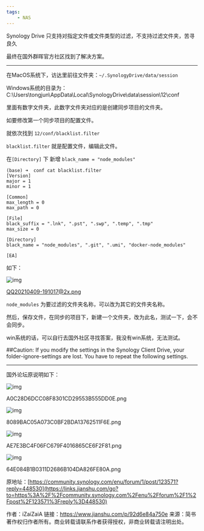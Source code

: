 ```yaml
---
tags:
    - NAS
---
```


Synology Drive 只支持对指定文件或文件类型的过滤，不支持过滤文件夹，苦寻良久

最终在国外群晖官方社区找到了解决方案。



------



在MacOS系统下，访达里前往文件夹：`~/.SynologyDrive/data/session`

Windows系统的目录为：C:\Users\tongjun\AppData\Local\SynologyDrive\data\session\12\conf

里面有数字文件夹，此数字文件夹对应的是创建同步项目的文件夹。

如要修改第一个同步项目的配置文件。

就依次找到 `12/conf/blacklist.filter`

`blacklist.filter` 就是配置文件，编辑此文件。

在`[Directory]` 下 新增 `black_name = "node_modules"`

```
(base) ➜  conf cat blacklist.filter
[Version]
major = 1
minor = 1

[Common]
max_length = 0
max_path = 0

[File]
black_suffix = ".lnk", ".pst", ".swp", ".temp", ".tmp"
max_size = 0

[Directory]
black_name = "node_modules", ".git", ".umi", "docker-node_modules"

[EA]

```



如下：

![img](https:////upload-images.jianshu.io/upload_images/12611915-7f6b20662cecf3fa.png?imageMogr2/auto-orient/strip|imageView2/2/w/924/format/webp)

QQ20210409-191017@2x.png

`node_modules` 为要过滤的文件夹名称，可以改为其它的文件夹名称。

然后，保存文件，在同步的项目下，新建一个文件夹，改为此名，测试一下，会不会同步。

win系统的话，可以自行去国外社区寻找答案，我没有win系统，无法测试。

##Caution: If you modify the settings in the Synology Client Drive, your folder-ignore-settings are lost. You have to repeat the following settings.

------


 国外论坛原说明如下：



![img](https:////upload-images.jianshu.io/upload_images/12611915-4d073c31f7f71da1.png?imageMogr2/auto-orient/strip|imageView2/2/w/1200/format/webp)

A0C28D6DCC08F8301CD29553B555DD0E.png

![img](https:////upload-images.jianshu.io/upload_images/12611915-173693ffe2a5ac84.png?imageMogr2/auto-orient/strip|imageView2/2/w/1200/format/webp)

8089BAC05A073C0BF2BDA13762511F6E.png

![img](https:////upload-images.jianshu.io/upload_images/12611915-d5ad3b32b66f0c27.png?imageMogr2/auto-orient/strip|imageView2/2/w/1200/format/webp)

AE7E3BC4F06FC679F4016865CE6F2F81.png

![img](https:////upload-images.jianshu.io/upload_images/12611915-086756d413b495b6.png?imageMogr2/auto-orient/strip|imageView2/2/w/884/format/webp)

64E084B1B0311D2686B104DA826FE80A.png

原地址：[https://community.synology.com/enu/forum/1/post/123571?reply=448530](https://links.jianshu.com/go?to=https%3A%2F%2Fcommunity.synology.com%2Fenu%2Fforum%2F1%2Fpost%2F123571%3Freply%3D448530)



作者：iZaiZaiA
链接：https://www.jianshu.com/p/92d6e84a750e
来源：简书
著作权归作者所有。商业转载请联系作者获得授权，非商业转载请注明出处。